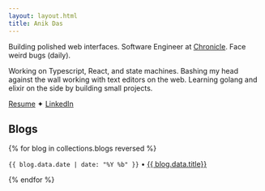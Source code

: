 ```yaml
---
layout: layout.html
title: Anik Das
---
```


<section>

Building polished web interfaces. Software Engineer at [Chronicle](https://chroniclehq.com). Face weird bugs (daily).

Working on Typescript, React, and state machines. Bashing my head against the wall working with text editors on the web. Learning golang and elixir on the side by building small projects.

[Resume](https://drive.google.com/file/d/11RewrnkZ4WVkDOFusuqm-wCPPJjGt044/view?pli=1) ✦ [LinkedIn](https://www.linkedin.com/in/sadn1ck)

</section>

<h2>Blogs</h2>

{% for blog in collections.blogs reversed %}

`{{ blog.data.date | date: "%Y %b" }}` • [{{ blog.data.title}}]({{blog.url}})

{% endfor %}
